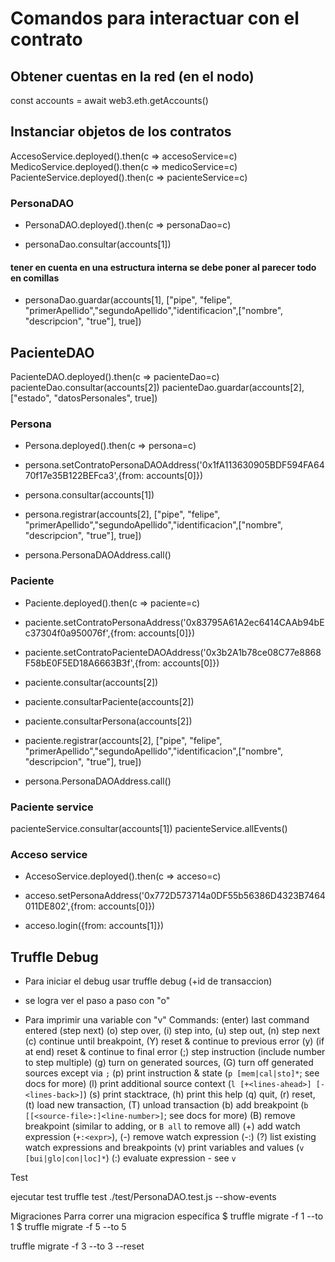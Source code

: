 # Comandos para interactuar con el contrato

## Obtener cuentas en la red (en el nodo)
const accounts = await web3.eth.getAccounts()

## Instanciar objetos de los contratos

AccesoService.deployed().then(c => accesoService=c)
MedicoService.deployed().then(c => medicoService=c)
PacienteService.deployed().then(c => pacienteService=c)



### PersonaDAO
- PersonaDAO.deployed().then(c => personaDao=c)

- personaDao.consultar(accounts[1])

#### tener en cuenta en una estructura interna se debe poner al parecer todo en comillas
- personaDao.guardar(accounts[1], ["pipe", "felipe", "primerApellido","segundoApellido","identificacion",["nombre", "descripcion", "true"], true])

## PacienteDAO
PacienteDAO.deployed().then(c => pacienteDao=c)
pacienteDao.consultar(accounts[2])
pacienteDao.guardar(accounts[2], ["estado", "datosPersonales", true])


### Persona
- Persona.deployed().then(c => persona=c)

- persona.setContratoPersonaDAOAddress('0x1fA113630905BDF594FA6470f17e35B122BEFca3',{from: accounts[0]})

- persona.consultar(accounts[1])

- persona.registrar(accounts[2], ["pipe", "felipe", "primerApellido","segundoApellido","identificacion",["nombre", "descripcion", "true"], true])

- persona.PersonaDAOAddress.call()

### Paciente
- Paciente.deployed().then(c => paciente=c)

- paciente.setContratoPersonaAddress('0x83795A61A2ec6414CAAb94bEc37304f0a950076f',{from: accounts[0]})

- paciente.setContratoPacienteDAOAddress('0x3b2A1b78ce08C77e8868F58bE0F5ED18A6663B3f',{from: accounts[0]})

- paciente.consultar(accounts[2])

- paciente.consultarPaciente(accounts[2])

- paciente.consultarPersona(accounts[2])

- paciente.registrar(accounts[2], ["pipe", "felipe", "primerApellido","segundoApellido","identificacion",["nombre", "descripcion", "true"], true])

- persona.PersonaDAOAddress.call()

### Paciente service
pacienteService.consultar(accounts[1])
pacienteService.allEvents()

### Acceso service
- AccesoService.deployed().then(c => acceso=c)

- acceso.setPersonaAddress('0x772D573714a0DF55b56386D4323B7464011DE802',{from: accounts[0]})

- acceso.login({from: accounts[1]})

## Truffle Debug
- Para iniciar el debug usar
 truffle debug (+id de transaccion)  
 
- se logra ver el paso a paso con "o"
- Para imprimir una variable con "v"
Commands:
(enter) last command entered (step next)
(o) step over, (i) step into, (u) step out, (n) step next
(c) continue until breakpoint, (Y) reset & continue to previous error
(y) (if at end) reset & continue to final error
(;) step instruction (include number to step multiple)
(g) turn on generated sources, (G) turn off generated sources except via `;`
(p) print instruction & state (`p [mem|cal|sto]*`; see docs for more)
(l) print additional source context (`l [+<lines-ahead>] [-<lines-back>]`)
(s) print stacktrace, (h) print this help
(q) quit, (r) reset, (t) load new transaction, (T) unload transaction
(b) add breakpoint (`b [[<source-file>:]<line-number>]`; see docs for more)
(B) remove breakpoint (similar to adding, or `B all` to remove all)
(+) add watch expression (`+:<expr>`), (-) remove watch expression (-:<expr>)
(?) list existing watch expressions and breakpoints
(v) print variables and values (`v [bui|glo|con|loc]*`)
(:) evaluate expression - see `v`


Test

ejecutar test 
truffle test ./test/PersonaDAO.test.js --show-events 

Migraciones 
Parra correr una migracion específica
$ truffle migrate -f 1 --to 1
$ truffle migrate -f 5 --to 5

truffle migrate -f 3 --to 3 --reset  
